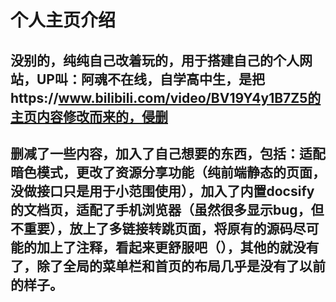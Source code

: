 

# 个人主页介绍

## 没别的，纯纯自己改着玩的，用于搭建自己的个人网站，UP叫：阿魂不在线，自学高中生，是把https://www.bilibili.com/video/BV19Y4y1B7Z5的主页内容修改而来的，侵删

## 删减了一些内容，加入了自己想要的东西，包括：适配暗色模式，更改了资源分享功能（纯前端静态的页面，没做接口只是用于小范围使用），加入了内置docsify的文档页，适配了手机浏览器（虽然很多显示bug，但不重要），放上了多链接转跳页面，将原有的源码尽可能的加上了注释，看起来更舒服吧（），其他的就没有了，除了全局的菜单栏和首页的布局几乎是没有了以前的样子。
